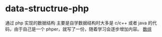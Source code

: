 # data-structrue-php
通过 php 实现的数据结构
主要是自学数据结构时大多是 c/c++ 或者 java 的代码，由于自己是一个 phper，就写了一份，随着学习会逐步增加内容。
[数组](https://github.com/thomas-fan/data-structrue-php/blob/master/array/MyArray.php)
